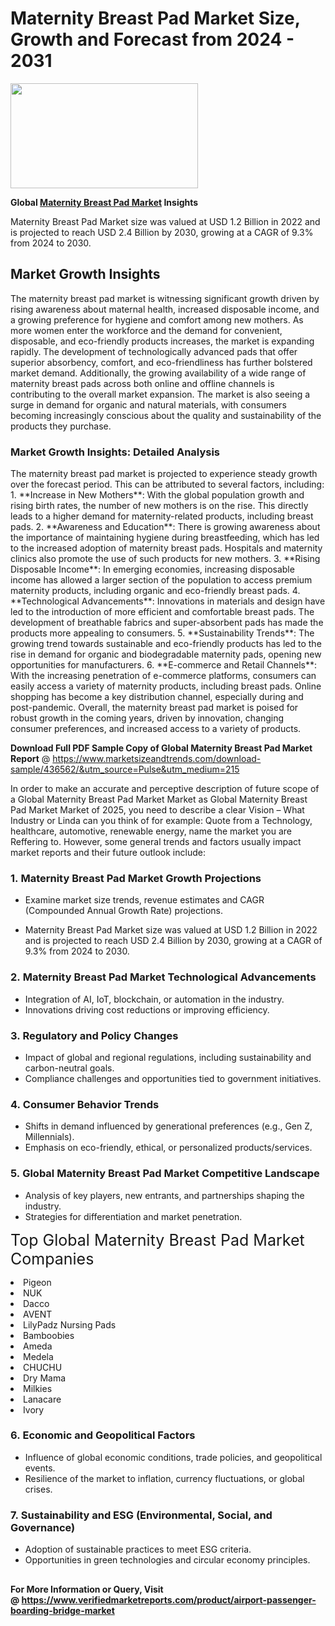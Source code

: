 <H1>Maternity Breast Pad Market Size, Growth and Forecast from 2024 - 2031</H1><img class="aligncenter size-medium wp-image-584254" src="https://thirdeyenews.in/wp-content/uploads/2024/09/Global-Market-Research-300x168.jpeg" alt="" width="300" height="168" /><p><strong>Global&nbsp;<a href="https://www.marketsizeandtrends.com/download-sample/436562/&amp;utm_source=Pulse&amp;utm_medium=215">Maternity Breast Pad Market</a> Insights</strong></p><p>Maternity Breast Pad Market size was valued at USD 1.2 Billion in 2022 and is projected to reach USD 2.4 Billion by 2030, growing at a CAGR of 9.3% from 2024 to 2030.</p><p><h2>Market Growth Insights</h2> The maternity breast pad market is witnessing significant growth driven by rising awareness about maternal health, increased disposable income, and a growing preference for hygiene and comfort among new mothers. As more women enter the workforce and the demand for convenient, disposable, and eco-friendly products increases, the market is expanding rapidly. The development of technologically advanced pads that offer superior absorbency, comfort, and eco-friendliness has further bolstered market demand. Additionally, the growing availability of a wide range of maternity breast pads across both online and offline channels is contributing to the overall market expansion. The market is also seeing a surge in demand for organic and natural materials, with consumers becoming increasingly conscious about the quality and sustainability of the products they purchase. <h3>Market Growth Insights: Detailed Analysis</h3> The maternity breast pad market is projected to experience steady growth over the forecast period. This can be attributed to several factors, including: 1. **Increase in New Mothers**: With the global population growth and rising birth rates, the number of new mothers is on the rise. This directly leads to a higher demand for maternity-related products, including breast pads. 2. **Awareness and Education**: There is growing awareness about the importance of maintaining hygiene during breastfeeding, which has led to the increased adoption of maternity breast pads. Hospitals and maternity clinics also promote the use of such products for new mothers. 3. **Rising Disposable Income**: In emerging economies, increasing disposable income has allowed a larger section of the population to access premium maternity products, including organic and eco-friendly breast pads. 4. **Technological Advancements**: Innovations in materials and design have led to the introduction of more efficient and comfortable breast pads. The development of breathable fabrics and super-absorbent pads has made the products more appealing to consumers. 5. **Sustainability Trends**: The growing trend towards sustainable and eco-friendly products has led to the rise in demand for organic and biodegradable maternity pads, opening new opportunities for manufacturers. 6. **E-commerce and Retail Channels**: With the increasing penetration of e-commerce platforms, consumers can easily access a variety of maternity products, including breast pads. Online shopping has become a key distribution channel, especially during and post-pandemic. Overall, the maternity breast pad market is poised for robust growth in the coming years, driven by innovation, changing consumer preferences, and increased access to a variety of products. </p><p><span class=""><strong>Download Full PDF Sample Copy of Global Maternity Breast Pad Market Report</strong> @ <a href="https://www.marketsizeandtrends.com/download-sample/436562/&amp;utm_source=Pulse&amp;utm_medium=215" target="_blank">https://www.marketsizeandtrends.com/download-sample/436562/&amp;utm_source=Pulse&amp;utm_medium=215</a></span></p><p>In order to make an accurate and perceptive description of future scope of a Global&nbsp;Maternity Breast Pad Market Market as Global&nbsp;Maternity Breast Pad Market Market of 2025, you need to describe a clear Vision &ndash; What Industry or Linda can you think of for example: Quote from a Technology, healthcare, automotive, renewable energy, name the market you are Reffering to. However, some general trends and factors usually impact market reports and their future outlook include:</p><h3>1.&nbsp;<strong>Maternity Breast Pad Market Growth Projections</strong></h3><ul><li>Examine market size trends, revenue estimates and CAGR (Compounded Annual Growth Rate) projections.</li><li><p>Maternity Breast Pad Market size was valued at USD 1.2 Billion in 2022 and is projected to reach USD 2.4 Billion by 2030, growing at a CAGR of 9.3% from 2024 to 2030.</p></li></ul><h3>2.&nbsp;<strong>Maternity Breast Pad Market Technological Advancements</strong></h3><ul><li>Integration of AI, IoT, blockchain, or automation in the industry.</li><li>Innovations driving cost reductions or improving efficiency.</li></ul><h3>3.&nbsp;<strong>Regulatory and Policy Changes</strong></h3><ul><li>Impact of global and regional regulations, including sustainability and carbon-neutral goals.</li><li>Compliance challenges and opportunities tied to government initiatives.</li></ul><h3>4.&nbsp;<strong>Consumer Behavior Trends</strong></h3><ul><li>Shifts in demand influenced by generational preferences (e.g., Gen Z, Millennials).</li><li>Emphasis on eco-friendly, ethical, or personalized products/services.</li></ul><h3>5.&nbsp;<strong>Global Maternity Breast Pad Market Competitive Landscape</strong></h3><ul><li>Analysis of key players, new entrants, and partnerships shaping the industry.</li><li>Strategies for differentiation and market penetration.</li></ul><p data-pm-slice="1 1 []"><span style="color: inherit; font-family: inherit; font-size: 25px;">Top Global Maternity Breast Pad Market Companies</span></p><div class="" data-test-id=""><p><li>Pigeon</li><li> NUK</li><li> Dacco</li><li> AVENT</li><li> LilyPadz Nursing Pads</li><li> Bamboobies</li><li> Ameda</li><li> Medela</li><li> CHUCHU</li><li> Dry Mama</li><li> Milkies</li><li> Lanacare</li><li> Ivory</li></p></div><h3>6.&nbsp;<strong>Economic and Geopolitical Factors</strong></h3><ul><li>Influence of global economic conditions, trade policies, and geopolitical events.</li><li>Resilience of the market to inflation, currency fluctuations, or global crises.</li></ul><h3>7.&nbsp;<strong>Sustainability and ESG (Environmental, Social, and Governance)</strong></h3><ul><li>Adoption of sustainable practices to meet ESG criteria.</li><li>Opportunities in green technologies and circular economy principles.</li></ul><h2><strong style="font-size: 14px;">For More Information or Query, Visit @&nbsp;</strong><a style="background-color: #ffffff; font-size: 14px;" href="https://www.marketsizeandtrends.com/report/maternity-breast-pad-market/" target="_blank">https://www.verifiedmarketreports.com/product/airport-passenger-boarding-bridge-market</a></h2>
